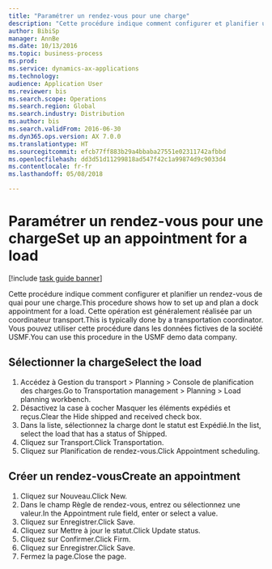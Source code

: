 ```yaml
--- 
title: "Paramétrer un rendez-vous pour une charge"
description: "Cette procédure indique comment configurer et planifier un rendez-vous de quai pour une charge."
author: BibiSp
manager: AnnBe
ms.date: 10/13/2016
ms.topic: business-process
ms.prod: 
ms.service: dynamics-ax-applications
ms.technology: 
audience: Application User
ms.reviewer: bis
ms.search.scope: Operations
ms.search.region: Global
ms.search.industry: Distribution
ms.author: bis
ms.search.validFrom: 2016-06-30
ms.dyn365.ops.version: AX 7.0.0
ms.translationtype: HT
ms.sourcegitcommit: efcb77ff883b29a4bbaba27551e02311742afbbd
ms.openlocfilehash: dd3d51d11299818ad547f42c1a99874d9c9033d4
ms.contentlocale: fr-fr
ms.lasthandoff: 05/08/2018

---
```

# <a name="set-up-an-appointment-for-a-load"></a><span data-ttu-id="a7927-103">Paramétrer un rendez-vous pour une charge</span><span class="sxs-lookup"><span data-stu-id="a7927-103">Set up an appointment for a load</span></span>

[!include [task guide banner](../../includes/task-guide-banner.md)]

<span data-ttu-id="a7927-104">Cette procédure indique comment configurer et planifier un rendez-vous de quai pour une charge.</span><span class="sxs-lookup"><span data-stu-id="a7927-104">This procedure shows how to set up and plan a dock appointment for a load.</span></span> <span data-ttu-id="a7927-105">Cette opération est généralement réalisée par un coordinateur transport.</span><span class="sxs-lookup"><span data-stu-id="a7927-105">This is typically done by a transportation coordinator.</span></span> <span data-ttu-id="a7927-106">Vous pouvez utiliser cette procédure dans les données fictives de la société USMF.</span><span class="sxs-lookup"><span data-stu-id="a7927-106">You can use this procedure in the USMF demo data company.</span></span>


## <a name="select-the-load"></a><span data-ttu-id="a7927-107">Sélectionner la charge</span><span class="sxs-lookup"><span data-stu-id="a7927-107">Select the load</span></span>
1. <span data-ttu-id="a7927-108">Accédez à Gestion du transport > Planning > Console de planification des charges.</span><span class="sxs-lookup"><span data-stu-id="a7927-108">Go to Transportation management > Planning > Load planning workbench.</span></span>
2. <span data-ttu-id="a7927-109">Désactivez la case à cocher Masquer les éléments expédiés et reçus.</span><span class="sxs-lookup"><span data-stu-id="a7927-109">Clear the Hide shipped and received check box.</span></span>
3. <span data-ttu-id="a7927-110">Dans la liste, sélectionnez la charge dont le statut est Expédié.</span><span class="sxs-lookup"><span data-stu-id="a7927-110">In the list, select the load that has a status of Shipped.</span></span>
4. <span data-ttu-id="a7927-111">Cliquez sur Transport.</span><span class="sxs-lookup"><span data-stu-id="a7927-111">Click Transportation.</span></span>
5. <span data-ttu-id="a7927-112">Cliquez sur Planification de rendez-vous.</span><span class="sxs-lookup"><span data-stu-id="a7927-112">Click Appointment scheduling.</span></span>

## <a name="create-an-appointment"></a><span data-ttu-id="a7927-113">Créer un rendez-vous</span><span class="sxs-lookup"><span data-stu-id="a7927-113">Create an appointment</span></span>
1. <span data-ttu-id="a7927-114">Cliquez sur Nouveau.</span><span class="sxs-lookup"><span data-stu-id="a7927-114">Click New.</span></span>
2. <span data-ttu-id="a7927-115">Dans le champ Règle de rendez-vous, entrez ou sélectionnez une valeur.</span><span class="sxs-lookup"><span data-stu-id="a7927-115">In the Appointment rule field, enter or select a value.</span></span>
3. <span data-ttu-id="a7927-116">Cliquez sur Enregistrer.</span><span class="sxs-lookup"><span data-stu-id="a7927-116">Click Save.</span></span>
4. <span data-ttu-id="a7927-117">Cliquez sur Mettre à jour le statut.</span><span class="sxs-lookup"><span data-stu-id="a7927-117">Click Update status.</span></span>
5. <span data-ttu-id="a7927-118">Cliquez sur Confirmer.</span><span class="sxs-lookup"><span data-stu-id="a7927-118">Click Firm.</span></span>
6. <span data-ttu-id="a7927-119">Cliquez sur Enregistrer.</span><span class="sxs-lookup"><span data-stu-id="a7927-119">Click Save.</span></span>
7. <span data-ttu-id="a7927-120">Fermez la page.</span><span class="sxs-lookup"><span data-stu-id="a7927-120">Close the page.</span></span>


